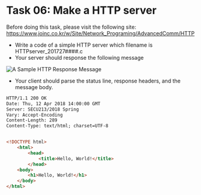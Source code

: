 # Task 06: Make a HTTP server

Before doing this task, please visit the following site:
https://www.joinc.co.kr/w/Site/Network_Programing/AdvancedComm/HTTP

 - Write a code of a simple HTTP server which filename is HTTPserver_201727####.c
 - Your server should response the following message

![A Sample HTTP Response Message](https://www.ntu.edu.sg/home/ehchua/programming/webprogramming/images/HTTP_ResponseMessageExample.png)

 - Your client should parse the status line, response headers, and the message body.

```html
HTTP/1.1 200 OK
Date: Thu, 12 Apr 2018 14:00:00 GMT
Server: SECU213/2018 Spring
Vary: Accept-Encoding
Content-Length: 289
Content-Type: text/html; charset=UTF-8


<!DOCTYPE html>
	<html>
		<head>
			<title>Hello, World!</title>
		</head>
	<body>
		<h1>Hello, World!</h1>
	</body>
</html>

```
